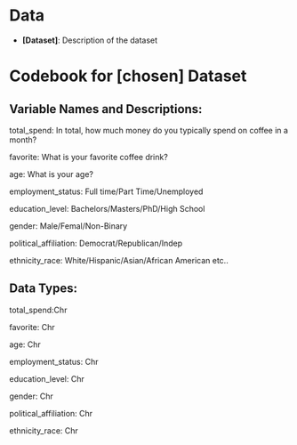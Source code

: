 # Data
-   **[Dataset]**: Description of the dataset 

# Codebook for [chosen] Dataset

## Variable Names and Descriptions:

total_spend: In total, how much money do you typically spend on coffee in a month?

favorite: What is your favorite coffee drink?

age: What is your age?

employment_status: Full time/Part Time/Unemployed

education_level: Bachelors/Masters/PhD/High School

gender: Male/Femal/Non-Binary

political_affiliation: Democrat/Republican/Indep

ethnicity_race: White/Hispanic/Asian/African American etc..

## Data Types:

total_spend:Chr

favorite: Chr

age: Chr

employment_status: Chr

education_level: Chr

gender: Chr

political_affiliation: Chr

ethnicity_race: Chr



